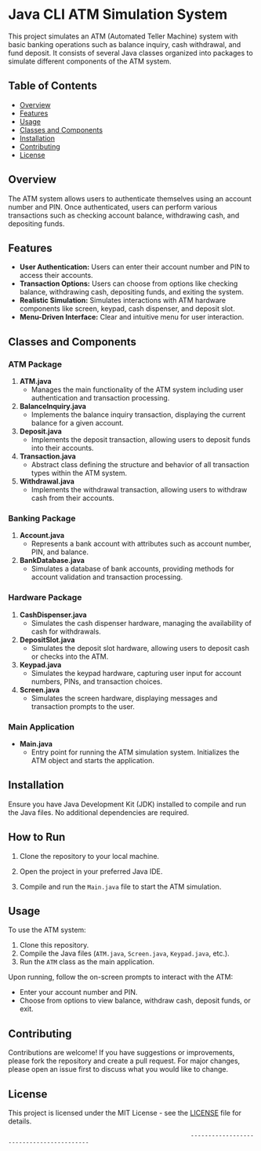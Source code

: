 # Java CLI ATM Simulation System

This project simulates an ATM (Automated Teller Machine) system with basic banking operations such as balance inquiry, cash withdrawal, and fund deposit. It consists of several Java classes organized into packages to simulate different components of the ATM system.

## Table of Contents
- [Overview](#overview)
- [Features](#features)
- [Usage](#usage)
- [Classes and Components](#classes-and-components)
- [Installation](#installation)
- [Contributing](#contributing)
- [License](#license)

## Overview
The ATM system allows users to authenticate themselves using an account number and PIN. Once authenticated, users can perform various transactions such as checking account balance, withdrawing cash, and depositing funds.

## Features
- **User Authentication:** Users can enter their account number and PIN to access their accounts.
- **Transaction Options:** Users can choose from options like checking balance, withdrawing cash, depositing funds, and exiting the system.
- **Realistic Simulation:** Simulates interactions with ATM hardware components like screen, keypad, cash dispenser, and deposit slot.
- **Menu-Driven Interface:** Clear and intuitive menu for user interaction.

## Classes and Components

### ATM Package

1. **ATM.java**
   - Manages the main functionality of the ATM system including user authentication and transaction processing.
2. **BalanceInquiry.java**
   - Implements the balance inquiry transaction, displaying the current balance for a given account.
3. **Deposit.java**
   - Implements the deposit transaction, allowing users to deposit funds into their accounts.
4. **Transaction.java**
   - Abstract class defining the structure and behavior of all transaction types within the ATM system.
5. **Withdrawal.java**
   - Implements the withdrawal transaction, allowing users to withdraw cash from their accounts.

### Banking Package

1. **Account.java**
   - Represents a bank account with attributes such as account number, PIN, and balance.
2. **BankDatabase.java**
   - Simulates a database of bank accounts, providing methods for account validation and transaction processing.

### Hardware Package

1. **CashDispenser.java**
   - Simulates the cash dispenser hardware, managing the availability of cash for withdrawals.
2. **DepositSlot.java**
   - Simulates the deposit slot hardware, allowing users to deposit cash or checks into the ATM.
3. **Keypad.java**
   - Simulates the keypad hardware, capturing user input for account numbers, PINs, and transaction choices.
4. **Screen.java**
   - Simulates the screen hardware, displaying messages and transaction prompts to the user.

### Main Application

- **Main.java**
  - Entry point for running the ATM simulation system. Initializes the ATM object and starts the application.

## Installation
Ensure you have Java Development Kit (JDK) installed to compile and run the Java files. No additional dependencies are required.

## How to Run

1. Clone the repository to your local machine.
   
2. Open the project in your preferred Java IDE.

3. Compile and run the `Main.java` file to start the ATM simulation.


## Usage
To use the ATM system:
1. Clone this repository.
2. Compile the Java files (`ATM.java`, `Screen.java`, `Keypad.java`, etc.).
3. Run the `ATM` class as the main application.

Upon running, follow the on-screen prompts to interact with the ATM:
- Enter your account number and PIN.
- Choose from options to view balance, withdraw cash, deposit funds, or exit.

## Contributing
Contributions are welcome! If you have suggestions or improvements, please fork the repository and create a pull request.
For major changes, please open an issue first to discuss what you would like to change.

## License
This project is licensed under the MIT License - see the [LICENSE](LICENSE) file for details.

                                                        -----------------------------------------

















